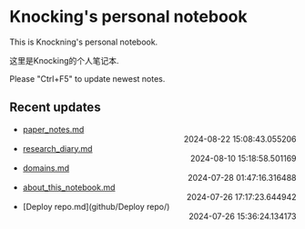 
# Knocking's personal notebook

This is Knockning's personal notebook.

这里是Knocking的个人笔记本.

Please "Ctrl+F5" to update newest notes.

## Recent updates
- [paper_notes.md](papers/paper_notes/) <div style="text-align: right">2024-08-22 15:08:43.055206</div>
- [research_diary.md](papers/research_diary/) <div style="text-align: right">2024-08-10 15:18:58.501169</div>
- [domains.md](Web/domains/) <div style="text-align: right">2024-07-28 01:47:16.316488</div>
- [about_this_notebook.md](about_this_notebook/) <div style="text-align: right">2024-07-26 17:17:23.644942</div>
- [Deploy repo.md](github/Deploy repo/) <div style="text-align: right">2024-07-26 15:36:24.134173</div>
